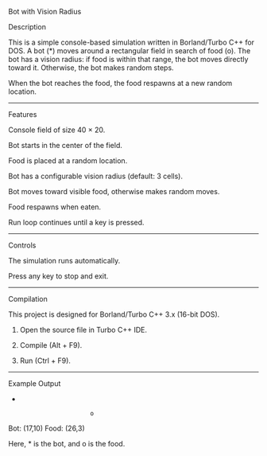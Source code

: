 

Bot with Vision Radius

Description

This is a simple console-based simulation written in Borland/Turbo C++ for DOS.
A bot (*) moves around a rectangular field in search of food (o).
The bot has a vision radius: if food is within that range, the bot moves directly toward it.
Otherwise, the bot makes random steps.

When the bot reaches the food, the food respawns at a new random location.


---

Features

Console field of size 40 × 20.

Bot starts in the center of the field.

Food is placed at a random location.

Bot has a configurable vision radius (default: 3 cells).

Bot moves toward visible food, otherwise makes random moves.

Food respawns when eaten.

Run loop continues until a key is pressed.



---

Controls

The simulation runs automatically.

Press any key to stop and exit.



---

Compilation

This project is designed for Borland/Turbo C++ 3.x (16-bit DOS).

1. Open the source file in Turbo C++ IDE.


2. Compile (Alt + F9).


3. Run (Ctrl + F9).




---

Example Output

*                      
                                        
                           o            
                                        
                                        
                                        
                                        
Bot: (17,10)  Food: (26,3)

Here, * is the bot, and o is the food.


